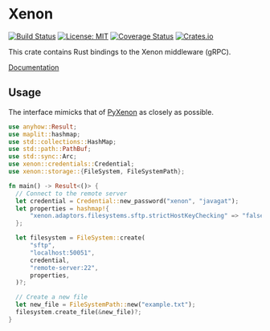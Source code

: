 # Xenon
[![Build Status](https://github.com/onnovalkering/xenon-rs/workflows/CI/badge.svg)](https://github.com/onnovalkering/xenon-rs/actions)
[![License: MIT](https://img.shields.io/github/license/onnovalkering/xenon-rs.svg)](https://github.com/onnovalkering/xenon-rs/blob/master/LICENSE)
[![Coverage Status](https://coveralls.io/repos/github/onnovalkering/xenon-rs/badge.svg)](https://coveralls.io/github/onnovalkering/xenon-rs?branch=master)
[![Crates.io](https://img.shields.io/crates/v/xenon-rs)](https://crates.io/crates/xenon-rs)

This crate contains Rust bindings to the Xenon middleware (gRPC).

[Documentation](https://docs.rs/xenon-rs/latest/xenon)

## Usage
The interface mimicks that of [PyXenon](https://pyxenon.readthedocs.io) as closely as possible.

```rust
use anyhow::Result;
use maplit::hashmap;
use std::collections::HashMap;
use std::path::PathBuf;
use std::sync::Arc;
use xenon::credentials::Credential;
use xenon::storage::{FileSystem, FileSystemPath};

fn main() -> Result<()> {
  // Connect to the remote server
  let credential = Credential::new_password("xenon", "javagat");
  let properties = hashmap!{
      "xenon.adaptors.filesystems.sftp.strictHostKeyChecking" => "false",
  };

  let filesystem = FileSystem::create(
      "sftp",
      "localhost:50051",
      credential,
      "remote-server:22",
      properties,
  )?;

  // Create a new file
  let new_file = FileSystemPath::new("example.txt");
  filesystem.create_file(&new_file)?;
}
```